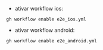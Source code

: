 - ativar workflow ios:

`gh workflow enable e2e_ios.yml`

- ativar workflow android:

`gh workflow enable e2e_android.yml`